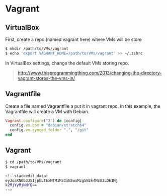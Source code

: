 # Vagrant
## VirtualBox
First, create a repo (named vagrant here) where VMs will be store 
```bash
$ mkdir /path/to/VMs/vagrant
$ echo 'export VAGRANT_HOME=/path/to/VMs/vagrant' >> ~/.zshrc
```
In VirtualBox settings, change the default VMs storing repo.
> http://www.thisprogrammingthing.com/2013/changing-the-directory-vagrant-stores-the-vms-in/
## Vagrantfile
Create a file named Vagrantfile a put it in vagrant repo. In this example, the Vagrantfile will create a VM with Debian.
```ruby
Vagrant.configure("2") do |config|
  config.vm.box = "debian/stretch64"
  config.vm.synced_folder ".", "/git"
end
```
## Vagrant
```bash
$ cd /path/to/VMs/vagrant
$ vagrant

<!--stackedit_data:
eyJoaXN0b3J5IjpbLTExMTM1MzIxNSwxMzg5Nzk4MzU3LDE1Mj
k2MjYyMjNdfQ==
-->